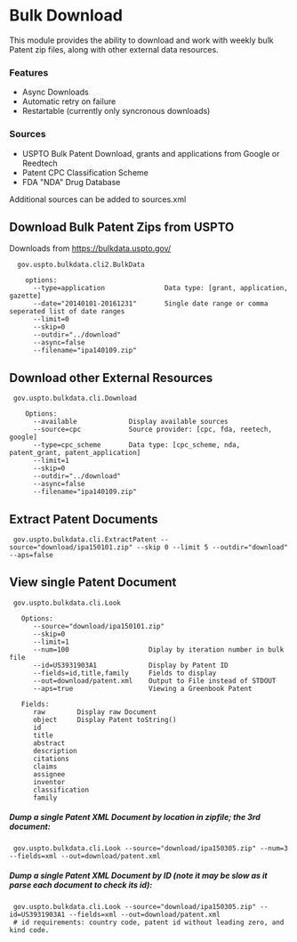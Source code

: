 # Bulk Download

This module provides the ability to download and work with weekly bulk Patent zip files, along with other external data resources.

### Features
<ul>
<li>Async Downloads</li>
<li>Automatic retry on failure</li>
<li>Restartable (currently only syncronous downloads)</li>
</ul>

### Sources
<ul>
<li>USPTO Bulk Patent Download, grants and applications from Google or Reedtech</li>
<li>Patent CPC Classification Scheme</li>
<li>FDA "NDA" Drug Database</li>
</ul>
Additional sources can be added to sources.xml

## Download Bulk Patent Zips from USPTO
  Downloads from https://bulkdata.uspto.gov/
    
      gov.uspto.bulkdata.cli2.BulkData

        options:
          --type=application               Data type: [grant, application, gazette]
          --date="20140101-20161231"       Single date range or comma seperated list of date ranges
          --limit=0
          --skip=0
          --outdir="../download"
          --async=false
          --filename="ipa140109.zip"

## Download other External Resources
     gov.uspto.bulkdata.cli.Download

        Options:
          --available             Display available sources
          --source=cpc            Source provider: [cpc, fda, reetech, google]
          --type=cpc_scheme       Data type: [cpc_scheme, nda, patent_grant, patent_application]
          --limit=1
          --skip=0
          --outdir="../download"
          --async=false
          --filename="ipa140109.zip"
            
## Extract Patent Documents
     gov.uspto.bulkdata.cli.ExtractPatent --source="download/ipa150101.zip" --skip 0 --limit 5 --outdir="download" --aps=false

## View single Patent Document
     gov.uspto.bulkdata.cli.Look

       Options:
          --source="download/ipa150101.zip"
          --skip=0                  
          --limit=1                 
          --num=100                    Diplay by iteration number in bulk file    
          --id=US3931903A1             Display by Patent ID
          --fields=id,title,family     Fields to display
          --out=download/patent.xml    Output to File instead of STDOUT
          --aps=true                   Viewing a Greenbook Patent
          
       Fields:
          raw        Display raw Document
          object     Display Patent toString()
          id
          title
          abstract
          description
          citations
          claims
          assignee
          inventor
          classification
          family
        
##### Dump a single Patent XML Document by location in zipfile; the 3rd document:
     gov.uspto.bulkdata.cli.Look --source="download/ipa150305.zip" --num=3 --fields=xml --out=download/patent.xml

##### Dump a single Patent XML Document by ID (note it may be slow as it parse each document to check its id):
     gov.uspto.bulkdata.cli.Look --source="download/ipa150305.zip" --id=US3931903A1 --fields=xml --out=download/patent.xml
     # id requirements: country code, patent id without leading zero, and kind code.
     
